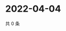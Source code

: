 # 2022-04-04

共 0 条

<!-- BEGIN WEIBO -->
<!-- 最后更新时间 Mon Apr 04 2022 18:01:19 GMT+0800 (China Standard Time) -->

<!-- END WEIBO -->
